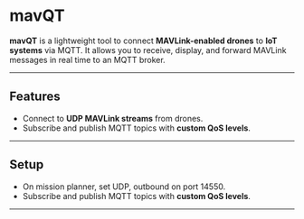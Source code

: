 # mavQT

**mavQT** is a lightweight tool to connect **MAVLink-enabled drones** to **IoT systems** via MQTT. It allows you to receive, display, and forward MAVLink messages in real time to an MQTT broker.

---

## Features

- Connect to **UDP MAVLink streams** from drones.
- Subscribe and publish MQTT topics with **custom QoS levels**.
---

## Setup

- On mission planner, set UDP, outbound on port 14550.
- Subscribe and publish MQTT topics with **custom QoS levels**.
---
